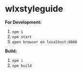 # wlxstyleguide

**For Development:**

1. `npm i`
2. `npm start`
3. `open browser on localhost:8080`

**Build:**
1. `npm i`
2. `npm build`
